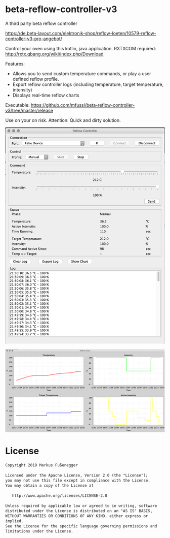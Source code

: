 # beta-reflow-controller-v3
A third party beta reflow controller

https://de.beta-layout.com/elektronik-shop/reflow-loeten/10579-reflow-controller-v3-pro-angebot/

Control your oven using this kotlin, java application. 
RXTXCOM required: http://rxtx.qbang.org/wiki/index.php/Download

Features:
* Allows you to send custom temperature commands, or play a user defined reflow profile.
* Export reflow controller logs (including temperature, target temperature, intensity)
* Displays real-time reflow charts

Executable: https://github.com/mfussi/beta-reflow-controller-v3/tree/master/release

Use on your on risk. Attention: Quick and dirty solution.

![alt text](https://github.com/mfussi/beta-reflow-controller-v3/blob/master/screenshots/mainscreen.png "Main Window")

![alt text](https://github.com/mfussi/beta-reflow-controller-v3/blob/master/screenshots/chart.png "Charts")

License
=======

    Copyright 2019 Markus Fußenegger

    Licensed under the Apache License, Version 2.0 (the "License");
    you may not use this file except in compliance with the License.
    You may obtain a copy of the License at

       http://www.apache.org/licenses/LICENSE-2.0

    Unless required by applicable law or agreed to in writing, software
    distributed under the License is distributed on an "AS IS" BASIS,
    WITHOUT WARRANTIES OR CONDITIONS OF ANY KIND, either express or implied.
    See the License for the specific language governing permissions and
    limitations under the License.
